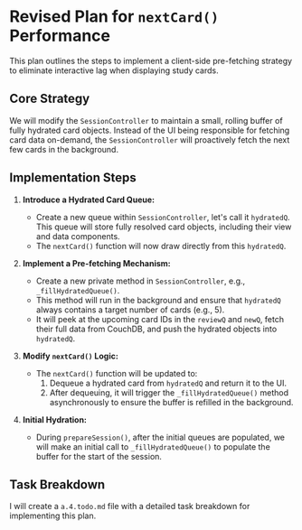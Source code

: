 # Revised Plan for `nextCard()` Performance

This plan outlines the steps to implement a client-side pre-fetching strategy to eliminate interactive lag when displaying study cards.

## Core Strategy

We will modify the `SessionController` to maintain a small, rolling buffer of fully hydrated card objects. Instead of the UI being responsible for fetching card data on-demand, the `SessionController` will proactively fetch the next few cards in the background.

## Implementation Steps

1.  **Introduce a Hydrated Card Queue:**
    *   Create a new queue within `SessionController`, let's call it `hydratedQ`. This queue will store fully resolved card objects, including their view and data components.
    *   The `nextCard()` function will now draw directly from this `hydratedQ`.

2.  **Implement a Pre-fetching Mechanism:**
    *   Create a new private method in `SessionController`, e.g., `_fillHydratedQueue()`.
    *   This method will run in the background and ensure that `hydratedQ` always contains a target number of cards (e.g., 5).
    *   It will peek at the upcoming card IDs in the `reviewQ` and `newQ`, fetch their full data from CouchDB, and push the hydrated objects into `hydratedQ`.

3.  **Modify `nextCard()` Logic:**
    *   The `nextCard()` function will be updated to:
        1.  Dequeue a hydrated card from `hydratedQ` and return it to the UI.
        2.  After dequeuing, it will trigger the `_fillHydratedQueue()` method asynchronously to ensure the buffer is refilled in the background.

4.  **Initial Hydration:**
    *   During `prepareSession()`, after the initial queues are populated, we will make an initial call to `_fillHydratedQueue()` to populate the buffer for the start of the session.

## Task Breakdown

I will create a `a.4.todo.md` file with a detailed task breakdown for implementing this plan.
